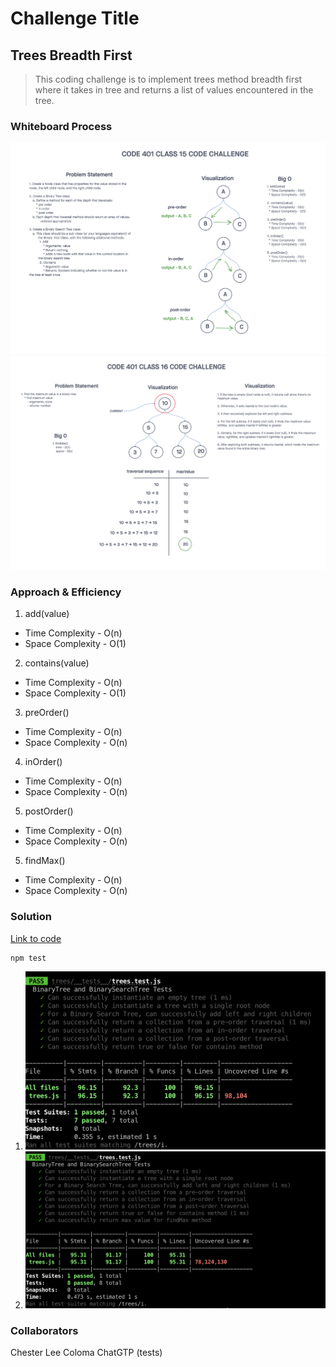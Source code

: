 # Challenge Title
## Trees Breadth First
> This coding challenge is to implement trees method breadth first where it takes in tree and returns a list of values encountered in the tree.

### Whiteboard Process
![Trees](../images/trees.png)
![Trees - findMax](../images/trees-findmax.png)

### Approach & Efficiency
<!-- What approach did you take? Why? What is the Big O space/time for this approach? -->

1. add(value)
  * Time Complexity - O(n)
  * Space Complexity - O(1)

2. contains(value)
  * Time Complexity - O(n)
  * Space Complexity - O(1)

3. preOrder()
  * Time Complexity - O(n)
  * Space Complexity - O(n)

4. inOrder()
  * Time Complexity - O(n)
  * Space Complexity - O(n)

5. postOrder()
  * Time Complexity - O(n)
  * Space Complexity - O(n)

5. findMax()
  * Time Complexity - O(n)
  * Space Complexity - O(n)

### Solution
<!-- Show how to run your code, and examples of it in action -->
[Link to code](https://github.com/cleecoloma/data-structures-and-algorithms/tree/main/javascript/trees)
```text
npm test
```

1. ![Trees Test](../images/trees-test.png)
2. ![Trees findMax Test](../images/tree-max-test.png)

### Collaborators
Chester Lee Coloma
ChatGTP (tests)
